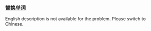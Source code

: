 ### [替换单词](https://leetcode.com/problems/UhWRSj)

<p>English description is not available for the problem. Please switch to Chinese.</p>
